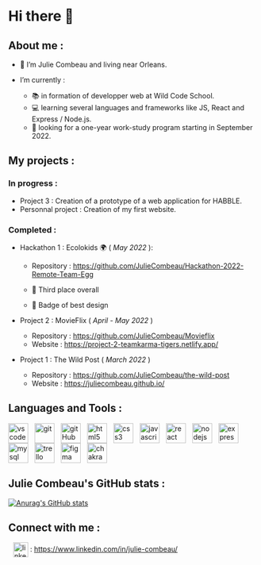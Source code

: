 # Hi there 👋

## About me :

- 🏰 I’m Julie Combeau and living near Orleans.

- I’m currently :
  - 📚 in formation of developper web at Wild Code School.
  - 💻 learning several languages and frameworks like JS, React and Express / Node.js.
  - 💼 looking for a one-year work-study program starting in September 2022.

## My projects :

### In progress :

- Project 3 : Creation of a prototype of a web application for HABBLE.
- Personnal project : Creation of my first website.

### Completed :

- Hackathon 1 : Ecolokids 🌍 ( _May 2022_ ):

  - Repository : https://github.com/JulieCombeau/Hackathon-2022-Remote-Team-Egg

  - 🥉 Third place overall
  - 🎨 Badge of best design

- Project 2 : MovieFlix ( _April - May 2022_ )

  - Repository : https://github.com/JulieCombeau/Movieflix
  - Website : https://project-2-teamkarma-tigers.netlify.app/

- Project 1 : The Wild Post ( _March 2022_ )
  - Repository : https://github.com/JulieCombeau/the-wild-post
  - Website : https://juliecombeau.github.io/

## Languages and Tools :

<img align="left" alt="vscode" width="40px" src="https://cdn.jsdelivr.net/gh/devicons/devicon/icons/vscode/vscode-original.svg" style="padding-right:10px;" /> <img align="left" alt="git" width="40px" src="https://cdn.jsdelivr.net/gh/devicons/devicon/icons/git/git-original.svg" style="padding-right:10px;" /> <img align="left" alt="gitHub" width="40px" src="https://i.ibb.co/HhgBKtW/git-Hub-Icon.png" style="padding-right:10px;" /> <img align="left" alt="html5" width="40px" src="https://cdn.jsdelivr.net/gh/devicons/devicon/icons/html5/html5-original.svg" style="padding-right:10px;" /> <img align="left" alt="css3" width="40px" src="https://cdn.jsdelivr.net/gh/devicons/devicon/icons/css3/css3-original.svg" style="padding-right:10px;" /> <img align="left" alt="javascript" width="40px" src="https://cdn.jsdelivr.net/gh/devicons/devicon/icons/javascript/javascript-original.svg" style="padding-right:10px;" /> <img align="left" alt="react" width="40px" src="https://cdn.jsdelivr.net/gh/devicons/devicon/icons/react/react-original.svg" style="padding-right:10px;" /> <img align="left" alt="nodejs" width="40px" src="https://cdn.jsdelivr.net/gh/devicons/devicon/icons/nodejs/nodejs-original.svg" style="padding-right:10px;" /> <img align="left" alt="express" width="40px" src="https://cdn.jsdelivr.net/gh/devicons/devicon/icons/express/express-original.svg" style="padding-right:10px;" /> <img align="left" alt="mysql" width="40px" src="https://cdn.jsdelivr.net/gh/devicons/devicon/icons/mysql/mysql-original.svg" style="padding-right:10px;" /> <img align="left" alt="trello" width="40px" src="https://cdn.jsdelivr.net/gh/devicons/devicon/icons/trello/trello-plain.svg" style="padding-right:10px;" /> <img align="left" alt="figma" width="40px" src="https://cdn.jsdelivr.net/gh/devicons/devicon/icons/figma/figma-original.svg" style="padding-right:10px;" /> <img alt="chakraui" width="40px" src="https://i.ibb.co/MMQZqX3/chakraui.png" />

## Julie Combeau's GitHub stats :

[![Anurag's GitHub stats](https://github-readme-stats.vercel.app/api?username=JulieCombeau&show_icons=true&theme=tokyonight)](https://github.com/anuraghazra/github-readme-stats)

## Connect with me :

<img align="center" alt="linkedin" width="30px" src="https://cdn.jsdelivr.net/gh/devicons/devicon/icons/linkedin/linkedin-original.svg" style="padding-left:10px;"/> : https://www.linkedin.com/in/julie-combeau/
